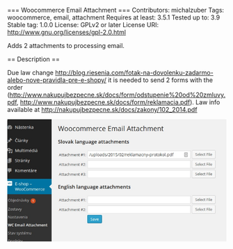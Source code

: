 === Woocommerce Email Attachment ===
Contributors: michalzuber
Tags: woocommerce, email, attachment
Requires at least: 3.5.1
Tested up to: 3.9
Stable tag: 1.0.0
License: GPLv2 or later
License URI: http://www.gnu.org/licenses/gpl-2.0.html

Adds 2 attachments to processing email.

== Description ==

Due law change http://blog.riesenia.com/fotak-na-dovolenku-zadarmo-alebo-nove-pravidla-pre-e-shopy/ it
is needed to send 2 forms with the order (http://www.nakupujbezpecne.sk/docs/form/odstupenie%20od%20zmluvy.pdf, http://www.nakupujbezpecne.sk/docs/form/reklamacia.pdf).
Law info available at http://nakupujbezpecne.sk/docs/zakony/102_2014.pdf

![WooCommerce Email Attachment](./screenshot.jpg "WooCommerce Email Attachment")
